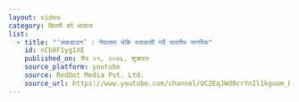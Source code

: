```yaml
---
layout: video
category: बिरामी को आवाज
list:
  - title: "‘लकडाउन’ : नेपालमा भोकै रुवाबासी गर्दै भारतीय नागरिक"
    id: nCb8F1yg1XE
    published_on: चैत्र २१, २०७६, शुक्रवार
    source_platform: youtube
    source: RedDot Media Pvt. Ltd.
    source_url: https://www.youtube.com/channel/UC2EqJWd0crYnIl1kguom_Dw
---
```

